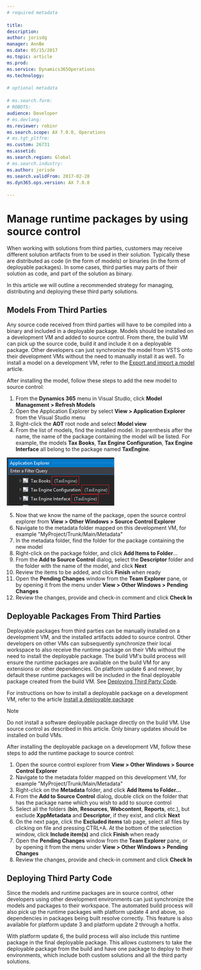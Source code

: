 ```yaml
---
# required metadata

title: 
description: 
author: jorisdg
manager: AnnBe
ms.date: 05/15/2017
ms.topic: article
ms.prod: 
ms.service: Dynamics365Operations
ms.technology: 

# optional metadata

# ms.search.form: 
# ROBOTS: 
audience: Developer
# ms.devlang: 
ms.reviewer: robinr
ms.search.scope: AX 7.0.0, Operations
# ms.tgt_pltfrm: 
ms.custom: 26731
ms.assetid:
ms.search.region: Global
# ms.search.industry: 
ms.author: jorisde
ms.search.validFrom: 2017-02-28
ms.dyn365.ops.version: AX 7.0.0

---
```


# Manage runtime packages by using source control
When working with solutions from third parties, customers may receive different solution artifacts from to be used in their solution. Typically these are distributed as code (in the form of models) or binaries (in the form of deployable packages). In some cases, third parties may parts of their solution as code, and part of the solution as binary.

In this article we will outline a recommended strategy for managing, distributing and deploying these third party solutions.

## Models From Third Parties
Any source code received from third parties will have to be compiled into a binary and included in a deployable package. Models should be installed on a development VM and added to source control. From there, the build VM can pick up the source code, build it and include it on a deployable package. Other developers can just synchronize the model from VSTS onto their development VMs without the need to manually install it as well.
To install a model on a development VM, refer to the [Export and import a model](models-export-import.md) article.

After installing the model, follow these steps to add the new model to source control:

1. From the **Dynamics 365** menu in Visual Studio, click **Model Management > Refresh Models**
2. Open the Application Explorer by select **View > Application Explorer** from the Visual Studio menu
3. Right-click the **AOT** root node and select **Model view**
4. From the list of models, find the installed model. In parenthesis after the name, the name of the package containing the model will be listed. For example, the models **Tax Books**, **Tax Engine Configuration**, **Tax Engine Interface** all belong to the package named **TaxEngine**.

![Package name for each model](media/appexplorer_modelpackagename.png)

5. Now that we know the name of the package, open the source control explorer from **View > Other Windows > Source Control Explorer**
6. Navigate to the metadata folder mapped on this development VM, for example "MyProject/Trunk/Main/Metadata"
7. In the metadata folder, find the folder for the package containing the new model
8. Right-click on the package folder, and click **Add Items to Folder**…
9. From the **Add to Source Control** dialog, select the **Descriptor** folder and the folder with the name of the model, and click **Next**
10. Review the items to be added, and click **Finish** when ready
11. Open the **Pending Changes** window from the **Team Explorer** pane, or by opening it from the menu under **View > Other Windows > Pending Changes**
12. Review the changes, provide and check-in comment and click **Check In**

## Deployable Packages From Third Parties
Deployable packages from third parties can be manually installed on a development VM, and the installed artifacts added to source control. Other developers on other VMs can subsequently synchronize their local workspace to also receive the runtime package on their VMs without the need to install the deployable package. The build VM's build process will ensure the runtime packages are available on the build VM for any extensions or other dependencies. On platform update 6 and newer, by default these runtime packages will be included in the final deployable package created from the build VM. See [Deploying Third Party Code](#deploying-third-party-code).

For instructions on how to install a deployable package on a development VM, refer to the article [Install a deployable package](install-deployable-package.md)

> [!NOTE]
> Do not install a software deployable package directly on the build VM. Use source control as described in this article. Only binary updates should be installed on build VMs.

After installing the deployable package on a development VM, follow these steps to add the runtime package to source control:

1. Open the source control explorer from **View > Other Windows > Source Control Explorer**
2. Navigate to the metadata folder mapped on this development VM, for example "MyProject/Trunk/Main/Metadata"
3. Right-click on the **Metadata** folder, and click **Add Items to Folder…**
4. From the **Add to Source Control** dialog, double click on the folder that has the package name which you wish to add to source control
5. Select all the folders (**bin**, **Resources**, **Webcontent**, **Reports**, etc.), but exclude **XppMetadata** and **Descriptor**, if they exist, and click **Next**
6. On the next page, click the **Excluded items** tab page, select all files by clicking on file and pressing CTRL+A. At the bottom of the selection window, click **Include item(s)** and click **Finish** when ready
7. Open the **Pending Changes** window from the **Team Explorer** pane, or by opening it from the menu under **View > Other Windows > Pending Changes**
8. Review the changes, provide and check-in comment and click **Check In**

## Deploying Third Party Code
Since the models and runtime packages are in source control, other developers using other development environments can just synchronize the models and packages to their workspace.
The automated build process will also pick up the runtime packages with platform update 4 and above, so dependencies in packages being built resolve correctly. This feature is also available for platform update 3 and platform update 2 through a hotfix.

With platform update 6, the build process will also include this runtime package in the final deployable package. This allows customers to take the deployable package from the build and have one package to deploy to their environments, which include both custom solutions and all the third party solutions.
